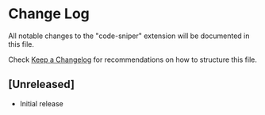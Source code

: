 # Change Log

All notable changes to the "code-sniper" extension will be documented in this file.

Check [Keep a Changelog](http://keepachangelog.com/) for recommendations on how to structure this file.

## [Unreleased]

- Initial release